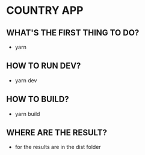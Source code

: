 # COUNTRY APP
## WHAT'S THE FIRST THING TO DO?
- yarn
## HOW TO RUN DEV?
- yarn dev
## HOW TO BUILD?
- yarn build
## WHERE ARE THE RESULT?
- for the results are in the dist folder